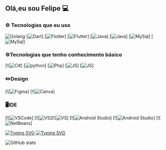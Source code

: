 
## Olá,eu sou Felipe 💻　

### **⚙️ Tecnologias que eu uso**
![Golang](https://img.shields.io/badge/Go-00ADD8?style=for-the-badge&logo=go&logoColor=white)  [![Dart](https://img.shields.io/badge/Dart-0175C2?style=for-the-badge&logo=dart&logoColor=white)] [![Flutter](https://img.shields.io/badge/Flutter-02569B?style=for-the-badge&logo=flutter&logoColor=white)] [![Flutter](https://img.shields.io/badge/Flutter-02569B?style=for-the-badge&logo=flutter&logoColor=white)] [![Java](https://img.shields.io/badge/Java-ED8B00?style=for-the-badge&logo=openjdk&logoColor=white)] [![Java](https://img.shields.io/badge/Java-ED8B00?style=for-the-badge&logo=openjdk&logoColor=white)] [![MySql](https://img.shields.io/badge/MySQL-00000F?style=for-the-badge&logo=mysql&logoColor=white)] [![MySql](https://img.shields.io/badge/MySQL-00000F?style=for-the-badge&logo=mysql&logoColor=white)] 
### **⚙️Tecnologias que tenho conhecimento básico**
[![![C#](https://img.shields.io/badge/C%23-239120?style=for-the-badge&logo=c-sharp&logoColor=white)]  [![python](https://img.shields.io/badge/Python-3776AB?style=for-the-badge&logo=python&logoColor=white)]  [![Php](https://img.shields.io/badge/PHP-777BB4?style=for-the-badge&logo=php&logoColor=white)] [![JS](https://img.shields.io/badge/JavaScript-F7DF1E?style=for-the-badge&logo=javascript&logoColor=black)] [![JS](https://img.shields.io/badge/JavaScript-F7DF1E?style=for-the-badge&logo=javascript&logoColor=black)] 

### ✏️Design 
[![![Figma](https://img.shields.io/badge/Figma-F24E1E?style=for-the-badge&logo=figma&logoColor=white)]  [![![Canva](https://img.shields.io/badge/Canva-%2300C4CC.svg?&style=for-the-badge&logo=Canva&logoColor=white)] 

### 🖥️IDE
[![![VSCode](https://img.shields.io/badge/Visual_Studio_Code-0078D4?style=for-the-badge&logo=visual%20studio%20code&logoColor=white)] [![![VS](https://img.shields.io/badge/Visual_Studio-5C2D91?style=for-the-badge&logo=visual%20studio&logoColor=white)][![![VS](https://img.shields.io/badge/Visual_Studio-5C2D91?style=for-the-badge&logo=visual%20studio&logoColor=white)] [![![Android Studio](https://img.shields.io/badge/Android_Studio-3DDC84?style=for-the-badge&logo=android-studio&logoColor=white)] [![![Android Studio](https://img.shields.io/badge/Android_Studio-3DDC84?style=for-the-badge&logo=android-studio&logoColor=white)]  [![![NetBeans](https://img.shields.io/badge/apache%20netbeans-1B6AC6?style=for-the-badge&logo=apache%20netbeans%20IDE&logoColor=white)]

[![Typing SVG](https://readme-typing-svg.demolab.com?font=JetBrains+Mono&size=30&pause=20000&color=38C2FF&random=false&width=435&lines=%F0%9F%91%8B+Ol%C3%A1%2C+Eu+sou+Felipe)](https://git.io/typing-svg)
[![Typing SVG](https://readme-typing-svg.demolab.com?font=JetBrains+Mono&size=30&pause=4000&color=4596FF&multiline=true&random=false&width=1208&height=98&lines=%F0%9F%92%BB3%C2%BA+Mtec+Pi+em+Desenvolvimento+de+Sistemas;%F0%9F%91%B417y)](https://git.io/typing-svg)


![GitHub stats](https://github-readme-stats.vercel.app/api?username=Felipe-Takayuki&show_icons=true&theme=dracula&locale=pt-br)
